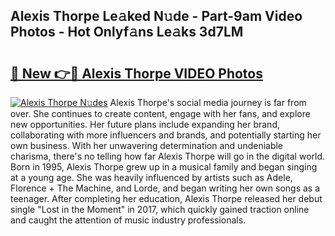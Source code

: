 ## Alexis Thorpe Le𝚊ked N𝚞de - Part-9am Video Photos - Hot Onlyf𝚊ns Le𝚊ks 3d7LM

# <h2><a href="http://ac12444.deff.icu/?id=Alexis+Thorpe">🔗 New 👉🔴 Alexis Thorpe VIDEO Photos</a></h2>

[![Alexis Thorpe N𝚞des](https://i.imgur.com/rIISA9y.gif)](http://ac12444.deff.icu/?id=Alexis+Thorpe)
Alexis Thorpe's social media journey is far from over. She continues to create content, engage with her fans, and explore new opportunities. Her future plans include expanding her brand, collaborating with more influencers and brands, and potentially starting her own business. With her unwavering determination and undeniable charisma, there's no telling how far Alexis Thorpe will go in the digital world. Born in 1995, Alexis Thorpe grew up in a musical family and began singing at a young age. She was heavily influenced by artists such as Adele, Florence + The Machine, and Lorde, and began writing her own songs as a teenager. After completing her education, Alexis Thorpe released her debut single "Lost in the Moment" in 2017, which quickly gained traction online and caught the attention of music industry professionals.
